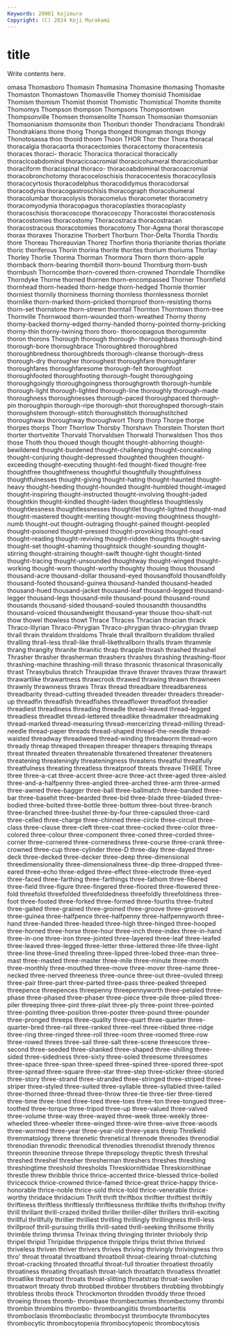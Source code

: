 ```yaml
---
Keywords: 20061 kojimura
Copyright: (C) 2024 Koji Murakami
---
```


# title

Write contents here.



omasa Thomasboro Thomasin Thomasina Thomasine thomasing Thomasite Thomaston Thomastown Thomasville
Thomey thomisid Thomisidae Thomism thomism Thomist thomist Thomistic Thomistical Thomite
thomite Thomomys Thompson thompson Thompsons Thompsontown Thompsonville Thomsen thomsenolite Thomson
Thomsonian thomsonian Thomsonianism thomsonite thon Thonburi thonder Thondracians Thondraki Thondrakians
thone thong Thonga thonged thongman thongs thongy Thonotosassa thoo thooid
thoom Thoon THOR Thor thor Thora thoracal thoracalgia thoracaorta thoracectomies
thoracectomy thoracentesis thoraces thoraci- thoracic Thoracica thoracical thoracically thoracicoabdominal thoracicoacromial
thoracicohumeral thoracicolumbar thoraciform thoracispinal thoraco- thoracoabdominal thoracoacromial thoracobronchotomy thoracoceloschisis thoracocentesis
thoracocyllosis thoracocyrtosis thoracodelphus thoracodidymus thoracodorsal thoracodynia thoracogastroschisis thoracograph thoracohumeral thoracolumbar
thoracolysis thoracomelus thoracometer thoracometry thoracomyodynia thoracopagus thoracoplasties thoracoplasty thoracoschisis thoracoscope
thoracoscopy Thoracostei thoracostenosis thoracostomies thoracostomy Thoracostraca thoracostracan thoracostracous thoracotomies thoracotomy
Thor-Agena thoral thorascope thorax thoraxes Thorazine Thorbert Thorburn Thor-Delta Thordia
Thordis thore Thoreau Thoreauvian Thorez Thorfinn thoria thorianite thorias thoriate
thoric thoriferous Thorin thorina thorite thorites thorium thoriums Thorlay Thorley
Thorlie Thorma Thorman Thormora Thorn thorn thorn-apple thornback thorn-bearing thornbill
thorn-bound Thornburg thorn-bush thornbush Thorncombe thorn-covered thorn-crowned Thorndale Thorndike Thorndyke
Thorne thorned thornen thorn-encompassed Thorner Thornfield thornhead thorn-headed thorn-hedge thorn-hedged
Thornie thornier thorniest thornily thorniness thorning thornless thornlessness thornlet thornlike
thorn-marked thorn-pricked thornproof thorn-resisting thorns thorn-set thornstone thorn-strewn thorntail Thornton
Thorntown thorn-tree Thornville Thornwood thorn-wounded thorn-wreathed Thorny thorny thorny-backed thorny-edged
thorny-handed thorny-pointed thorny-pricking thorny-thin thorny-twining thoro thoro- thorocopagous thorogummite thoron
thorons Thorough thorough thorough- thoroughbass thorough-bind thorough-bore thoroughbrace Thoroughbred thoroughbred
thoroughbredness thoroughbreds thorough-cleanse thorough-dress thorough-dry thorougher thoroughest thoroughfare thoroughfarer thoroughfares
thoroughfaresome thorough-felt thoroughfoot thoroughfooted thoroughfooting thorough-fought thoroughgoing thoroughgoingly thoroughgoingness thoroughgrowth
thorough-humble thorough-light thorough-lighted thorough-line thoroughly thorough-made thoroughness thoroughnesses thorough-paced thoroughpaced
thorough-pin thoroughpin thorough-ripe thorough-shot thoroughsped thorough-stain thoroughstem thorough-stitch thoroughstitch thoroughstitched
thoroughwax thoroughway thoroughwort Thorp thorp Thorpe thorpe thorpes thorps Thorr
Thorrlow Thorsby Thorshavn Thorstein Thorsten thort thorter thortveitite Thorvald Thorvaldsen
Thorwald Thorwaldsen Thos thos those Thoth thou thoued though thought
thought-abhorring thought-bewildered thought-burdened thought-challenging thought-concealing thought-conjuring thought-depressed thoughted thoughten thought-exceeding
thought-executing thought-fed thought-fixed thought-free thoughtfree thoughtfreeness thoughtful thoughtfully thoughtfulness thoughtfulnesses
thought-giving thought-hating thought-haunted thought-heavy thought-heeding thought-hounded thought-humbled thought-imaged thought-inspiring thought-instructed
thought-involving thought-jaded thoughtkin thought-kindled thought-laden thoughtless thoughtlessly thoughtlessness thoughtlessnesses thoughtlet
thought-lighted thought-mad thought-mastered thought-meriting thought-moving thoughtness thought-numb thought-out thought-outraging thought-pained
thought-peopled thought-poisoned thought-pressed thought-provoking thought-read thought-reading thought-reviving thought-ridden thoughts thought-saving
thought-set thought-shaming thoughtsick thought-sounding thought-stirring thought-straining thought-swift thought-tight thought-tinted thought-tracing
thought-unsounded thoughtway thought-winged thought-working thought-worn thought-worthy thoughty thouing thous thousand
thousand-acre thousand-dollar thousand-eyed thousandfold thousandfoldly thousand-footed thousand-guinea thousand-handed thousand-headed thousand-hued
thousand-jacket thousand-leaf thousand-legged thousand-legger thousand-legs thousand-mile thousand-pound thousand-round thousands thousand-sided
thousand-souled thousandth thousandths thousand-voiced thousandweight thousand-year thouse thou-shalt-not thow thowel
thowless thowt Thrace Thraces Thracian thracian thrack Thraco-Illyrian Thraco-Phrygian Thraco-phrygian
thraco-phrygian thraep thrail thrain thraldom thraldoms Thrale thrall thrallborn thralldom
thralled thralling thrall-less thrall-like thrall-likethrallborn thralls thram thrammle thrang thrangity
thranite thranitic thrap thrapple thrash thrashed thrashel Thrasher thrasher thrasherman
thrashers thrashes thrashing thrashing-floor thrashing-machine thrashing-mill thraso thrasonic thrasonical thrasonically
thrast Thrasybulus thratch Thraupidae thrave thraver thraves thraw thrawart thrawartlike
thrawartness thrawcrook thrawed thrawing thrawn thrawneen thrawnly thrawnness thraws Thrax
thread threadbare threadbareness threadbarity thread-cutting threaded threaden threader threaders threader-up
threadfin threadfish threadfishes threadflower threadfoot threadier threadiest threadiness threading threadle
thread-leaved thread-legged threadless threadlet thread-lettered threadlike threadmaker threadmaking thread-marked thread-measuring
thread-mercerizing thread-milling thread-needle thread-paper threads thread-shaped thread-the-needle thread-waisted threadway threadweed
thread-winding threadworm thread-worn thready threap threaped threapen threaper threapers threaping
threaps threat threated threaten threatenable threatened threatener threateners threatening threateningly
threateningness threatens threatful threatfully threatfulness threating threatless threatproof threats threave
THREE Three three three-a-cat three-accent three-acre three-act three-aged three-aisled three-and-a-halfpenny
three-angled three-arched three-arm three-armed three-awned three-bagger three-ball three-ballmatch three-banded three-bar
three-basehit three-bearded three-bid three-blade three-bladed three-bodied three-bolted three-bottle three-bottom three-bout
three-branch three-branched three-bushel three-by-four three-capsuled three-card three-celled three-charge three-chinned three-circle
three-circuit three-class three-clause three-cleft three-coat three-cocked three-color three-colored three-colour three-component
three-coned three-corded three-corner three-cornered three-corneredness three-course three-crank three-crowned three-cup three-cylinder
three-D three-day three-dayed three-deck three-decked three-decker three-deep three-dimensional threedimensionality three-dimensionalness
three-dip three-dropped three-eared three-echo three-edged three-effect three-electrode three-eyed three-faced three-farthing
three-farthings three-fathom three-fibered three-field three-figure three-fingered three-floored three-flowered three-fold threefold
threefolded threefoldedness threefoldly threefoldness three-foot three-footed three-forked three-formed three-fourths three-fruited
three-gaited three-grained three-groined three-groove three-grooved three-guinea three-halfpence three-halfpenny three-halfpennyworth three-hand
three-handed three-headed three-high three-hinged three-hooped three-horned three-horse three-hour three-inch three-index
three-in-hand three-in-one three-iron three-jointed three-layered three-leaf three-leafed three-leaved three-legged three-letter
three-lettered three-life three-light three-line three-lined threeling three-lipped three-lobed three-man three-mast
three-masted three-master three-mile three-minute three-month three-monthly three-mouthed three-move three-mover three-name
three-necked three-nerved threeness three-ounce three-out three-ovuled threep three-pair three-part three-parted
three-pass three-peaked threeped threepence threepences threepenny threepennyworth three-petaled three-phase three-phased
three-phaser three-piece three-pile three-piled three-piler threeping three-pint three-plait three-ply three-point
three-pointed three-pointing three-position three-poster three-pound three-pounder three-pronged threeps three-quality three-quart
three-quarter three-quarter-bred three-rail three-ranked three-reel three-ribbed three-ridge three-ring three-ringed three-roll
three-room three-roomed three-row three-rowed threes three-sail three-salt three-scene threescore three-second
three-seeded three-shanked three-shaped three-shilling three-sided three-sidedness three-sixty three-soled threesome threesomes
three-space three-span three-speed three-spined three-spored three-spot three-spread three-square three-star three-step
three-sticker three-storied three-story three-strand three-stranded three-stringed three-striped three-striper three-styled three-suited
three-syllable three-syllabled three-tailed three-thorned three-thread three-throw three-tie three-tier three-tiered three-time
three-tined three-toed three-toes three-ton three-tongued three-toothed three-torque three-tripod three-up three-valued
three-valved three-volume three-way three-wayed three-week three-weekly three-wheeled three-wheeler three-winged three-wire
three-wive three-woods three-wormed three-year three-year-old three-years threip Threlkeld thremmatology threne
threnetic threnetical threnode threnodes threnodial threnodian threnodic threnodical threnodies threnodist
threnody threnos threonin threonine threose threpe threpsology threptic thresh threshal
threshed threshel thresher thresherman threshers threshes threshing threshingtime threshold thresholds
Threskiornithidae Threskiornithinae threstle threw thribble thrice thrice-accented thrice-blessed thrice-boiled thricecock
thrice-crowned thrice-famed thrice-great thrice-happy thrice-honorable thrice-noble thrice-sold thrice-told thrice-venerable thrice-worthy
thridace thridacium Thrift thrift thriftbox thriftier thriftiest thriftily thriftiness thriftless
thriftlessly thriftlessness thriftlike thrifts thriftshop thrifty thrill thrillant thrill-crazed thrilled
thriller thriller-diller thrillers thrill-exciting thrillful thrillfully thrillier thrilliest thrilling thrillingly
thrillingness thrill-less thrillproof thrill-pursuing thrills thrill-sated thrill-seeking thrillsome thrilly thrimble
thrimp thrimsa Thrinax thring thringing thrinter thrioboly thrip thripel thripid
Thripidae thrippence thripple thrips thrist thrive thrived thriveless thriven thriver
thrivers thrives thriving thrivingly thrivingness thro thro' throat throatal throatband
throatboll throat-clearing throat-clutching throat-cracking throated throatful throat-full throatier throatiest throatily
throatiness throating throatlash throat-latch throatlatch throatless throatlet throatlike throatroot throats
throat-slitting throatstrap throat-swollen throatwort throaty throb throbbed throbber throbbers throbbing
throbbingly throbless throbs throck Throckmorton throdden throddy throe throed throeing
throes thromb- thrombase thrombectomies thrombectomy thrombi thrombin thrombins thrombo- thromboangiitis
thromboarteritis thromboclasis thromboclastic thrombocyst thrombocyte thrombocytes thrombocytic thrombocytopenia thrombocytopenic thrombocytosis
